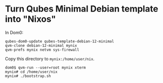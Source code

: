 # Turn Qubes Minimal Debian template into "Nixos"

In Dom0:

```
qubes-dom0-update qubes-template-debian-12-minimal
qvm-clone debian-12-minimal mynix
qvm-prefs mynix netvm sys-firewall
```

Copy this directory to `mynix:/home/user/nix`.

```
dom0$ qvm-run --user=root mynix xterm
mynix# cd /home/user/nix
mynix# ./bootstrap.sh
```

